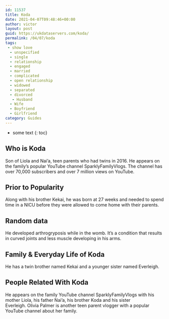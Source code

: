 ```yaml
---
id: 11537
title: Koda
date: 2021-04-07T09:48:46+00:00
author: victor
layout: post
guid: https://ukdataservers.com/koda/
permalink: /04/07/koda
tags:
 - show love
  - unspecified
  - single
  - relationship
  - engaged
  - married
  - complicated
  - open relationship
  - widowed
  - separated
  - divorced
   - Husband
  - Wife
  - Boyfriend
  - Girlfriend
category: Guides
---
```


* some text
{: toc}


## Who is Koda



Son of Liola and Nai&#8217;a, teen parents who had twins in 2016. He appears on the family&#8217;s popular YouTube channel SparklyFamilyVlogs. The channel has over 70,000 subscribers and over 7 million views on YouTube. 

                
                
                
## Prior to Popularity



Along with his brother Kekai, he was born at 27 weeks and needed to spend time in a NICU before they were allowed to come home with their parents. 

                
                
                
## Random data



He developed arthrogryposis while in the womb. It&#8217;s a condition that results in curved joints and less muscle developing in his arms. 

                
                
                
## Family & Everyday Life of Koda



He has a twin brother named Kekai and a younger sister named Everleigh. 

                
                
                
## People Related With Koda



He appears on the family YouTube channel SparklyFamilyVlogs with his mother Liola, his father Nai&#8217;a, his brother Koda and his sister Everleigh. Olivia Palmer is another teen parent vlogger with a popular YouTube channel about her family. 

                
              
            
          
          
          